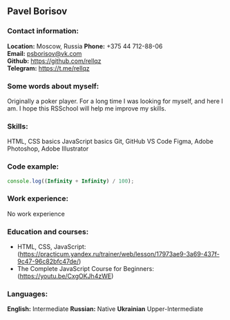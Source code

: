 ## Pavel Borisov

### Contact information:

**Location:** Moscow, Russia 
**Phone:** +375 44 712-88-06  
**Email:** <psborisov@vk.com>  
**Github:** <https://github.com/rellqz>  
**Telegram:** <https://t.me/rellqz>

### Some words about myself:

Originally a poker player. For a long time I was looking for myself, and here I am. I hope this RSSchool will help me improve my skills.

### Skills:

HTML, CSS basics
JavaScript basics
Git, GitHub
VS Code
Figma, Adobe Photoshop, Adobe Illustrator

### Code example:

```js
console.log((Infinity + Infinity) / 100);
```

### Work experience:

No work experience

### Education and courses:

*   HTML, CSS, JavaScript:  (https://practicum.yandex.ru/trainer/web/lesson/17973ae9-3a69-437f-9c47-96c82bfc47de/)
*   The Complete JavaScript Course for Beginners:  (https://youtu.be/CxgOKJh4zWE)

### Languages:

**English:** Intermediate 
**Russian:** Native
**Ukrainian** Upper-Intermediate
